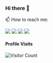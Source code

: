 ### Hi there 👋

<!--

- 🔭 I’m currently working on ...
- 🌱 I’m currently learning ...
- 👯 I’m looking to collaborate on ...
- 🤔 I’m looking for help with ...
- 💬 Ask me about ...
- 😄 Pronouns: ...
- ⚡ Fun fact: ...
-->


📫 How to reach me:

[<img src="https://img.icons8.com/nolan/64/resume.png"/>](https://kiranmate-portfolio.netlify.app/)
[<img src="https://img.icons8.com/nolan/64/linkedin.png"/>](https://www.linkedin.com/in/kiran-mate-a2a251154/)
[<img src="https://img.icons8.com/nolan/64/twitter-squared.png"/>](https://twitter.com/KiranMate__)
[<img src="https://img.icons8.com/nolan/64/instagram-new.png"/>](https://www.instagram.com/___im.kiran/)


#### Profile Visits

![Visitor Count](https://profile-counter.glitch.me/kr017/count.svg)
